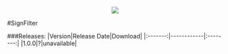<p align="center">
  <img src="https://raw.githubusercontent.com/Gamecrafter/PocketMine-Plugins/master/SignFilter/images/icon.png?raw=true"/>
</p>
#SignFilter

###Releases:
|Version|Release Date|Download|
|:-------:|------------|:--------:|
|1.0.0|?|unavailable|
